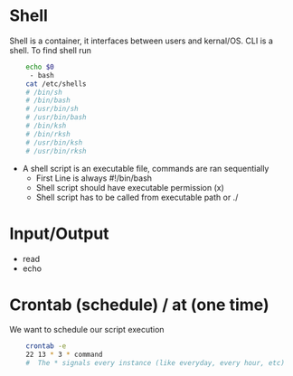 # Shell

Shell is a container, it interfaces between users and kernal/OS. CLI is a shell. To find shell run

```bash
    echo $0
     - bash
    cat /etc/shells
    # /bin/sh
    # /bin/bash
    # /usr/bin/sh
    # /usr/bin/bash
    # /bin/ksh
    # /bin/rksh
    # /usr/bin/ksh
    # /usr/bin/rksh
```

- A shell script is an executable file, commands are ran sequentially
  - First Line is always #!/bin/bash
  - Shell script should have executable permission (x)
  - Shell script has to be called from executable path or ./<path>

# Input/Output

- read
- echo

# Crontab (schedule) / at (one time)

We want to schedule our script execution

```bash
    crontab -e
    22 13 * 3 * command
    #  The * signals every instance (like everyday, every hour, etc)
```

